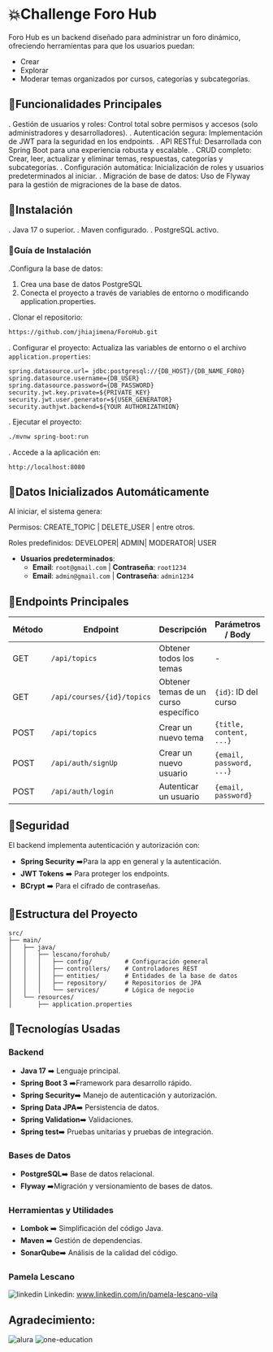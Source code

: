 # 💥Challenge Foro Hub 

Foro Hub es un backend diseñado para administrar 
un foro dinámico, ofreciendo herramientas 
para que los usuarios puedan:
- Crear
- Explorar 
- Moderar temas organizados por cursos, categorías y subcategorías. 


## 📌Funcionalidades Principales
. Gestión de usuarios y roles: Control total sobre permisos y accesos (solo administradores y desarrolladores).
. Autenticación segura: Implementación de JWT para la seguridad en los endpoints.
. API RESTful: Desarrollada con Spring Boot para una experiencia robusta y escalable.
. CRUD completo: Crear, leer, actualizar y eliminar temas, respuestas, categorías y subcategorías.
. Configuración automática: Inicialización de roles y usuarios predeterminados al iniciar.
. Migración de base de datos: Uso de Flyway para la gestión de migraciones de la base de datos.


## 📌Instalación

. Java 17 o superior.
. Maven configurado.
. PostgreSQL activo.

### 📌Guía de Instalación
.Configura la base de datos:
   1. Crea una base de datos PostgreSQL
   2. Conecta el proyecto a través de variables de entorno o modificando application.properties.

. Clonar el repositorio:
   ```bash git clone 
   https://github.com/jhiajimena/ForoHub.git
   ```
. Configurar el proyecto:
Actualiza las variables de entorno o el archivo
`application.properties`:
   ```properties
   spring.datasource.url= jdbc:postgresql://{DB_HOST}/{DB_NAME_FORO}
   spring.datasource.username={DB_USER}
   spring.datasource.password={DB_PASSWORD}
   security.jwt.key.private=${PRIVATE_KEY}
   security.jwt.user.generator=${USER_GENERATOR}
   security.authjwt.backend=${YOUR AUTHORIZATHION}
   ```
. Ejecutar el proyecto:
   ```bash
   ./mvnw spring-boot:run
   ```
. Accede a la aplicación en:

`http://localhost:8080`

## 📌Datos Inicializados Automáticamente
Al iniciar, el sistema genera:

Permisos: 
CREATE_TOPIC | 
DELETE_USER | 
entre otros.

Roles predefinidos: 
DEVELOPER| 
ADMIN| 
MODERATOR| 
USER
- **Usuarios predeterminados**:
    - **Email**: `root@gmail.com` | **Contraseña**: `root1234`
    - **Email**: `admin@gmail.com` | **Contraseña**: `admin1234`

## 📌Endpoints Principales
| Método | Endpoint                   | Descripción                              | Parámetros / Body       |
|--------|----------------------------|------------------------------------------|-------------------------|
| GET    | `/api/topics`              | Obtener todos los temas                  | -                       |
| GET    | `/api/courses/{id}/topics` | Obtener temas de un curso específico     | `{id}`: ID del curso    |
| POST   | `/api/topics`              | Crear un nuevo tema                      | `{title, content, ...}` |
| POST   | `/api/auth/signUp`         | Crear un nuevo usuario                   | `{email, password, ...}`|
| POST   | `/api/auth/login`          | Autenticar un usuario                    | `{email, password}`     |

## 📌Seguridad
El backend implementa autenticación y autorización con:
- **Spring Security** ➡️Para la app en general y la autenticación.
- **JWT Tokens** ➡️ Para proteger los endpoints.
- **BCrypt** ➡️ Para el cifrado de contraseñas.

## 📌Estructura del Proyecto
```plaintext
src/
├── main/
│   ├── java/
│   │   ├── lescano/forohub/
│   │   │   ├── config/         # Configuración general
│   │   │   ├── controllers/    # Controladores REST
│   │   │   ├── entities/       # Entidades de la base de datos
│   │   │   ├── repository/     # Repositorios de JPA
│   │   │   └── services/       # Lógica de negocio
│   └── resources/
│       ├── application.properties
```
## 📌Tecnologías Usadas
### Backend
- **Java 17**        ➡️ Lenguaje principal.
- **Spring Boot 3**  ➡️Framework para desarrollo rápido.
- **Spring Security**➡️ Manejo de autenticación y autorización.
- **Spring Data JPA**➡️ Persistencia de datos.
- **Spring Validation**➡️ Validaciones.
- **Spring test**➡️ Pruebas unitarias y pruebas de integración.

### Bases de Datos
- **PostgreSQL**➡️ Base de datos relacional.
- **Flyway**    ➡️Migración y versionamiento de bases de datos.

### Herramientas y Utilidades
- **Lombok** ➡️ Simplificación del código Java.
- **Maven**  ➡️ Gestión de dependencias.
- **SonarQube**➡️ Análisis de la calidad del código.

### Pamela Lescano

![linkedin](assets/linkedin.png)
Linkedin: www.linkedin.com/in/pamela-lescano-vila

## **Agradecimiento:**

![alura](assets/logo-aluraespanhol.png)     ![one-education](assets/one.png)
